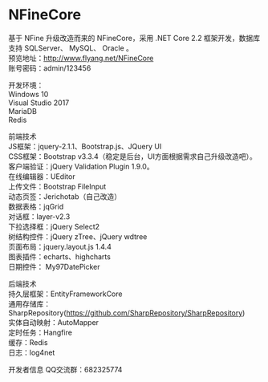 # NFineCore
基于 NFine 升级改造而来的 NFineCore，采用 .NET Core 2.2 框架开发，数据库支持 SQLServer、 MySQL、 Oracle 。  
预览地址：http://www.flyang.net/NFineCore  
账号密码：admin/123456  

开发环境：  
Windows 10  
Visual Studio 2017  
MariaDB  
Redis  

前端技术  
JS框架：jquery-2.1.1、Bootstrap.js、JQuery UI  
CSS框架：Bootstrap v3.3.4（稳定是后台，UI方面根据需求自己升级改造吧）。  
客户端验证：jQuery Validation Plugin 1.9.0。  
在线编辑器：UEditor  
上传文件：Bootstrap FileInput  
动态页签：Jerichotab（自己改造）  
数据表格：jqGrid  
对话框：layer-v2.3  
下拉选择框：jQuery Select2  
树结构控件：jQuery zTree、jQuery wdtree  
页面布局：jquery.layout.js 1.4.4  
图表插件：echarts、highcharts  
日期控件： My97DatePicker  

后端技术  
持久层框架：EntityFrameworkCore  
通用存储库：SharpRepository(https://github.com/SharpRepository/SharpRepository)  
实体自动映射：AutoMapper  
定时任务：Hangfire  
缓存：Redis  
日志：log4net  

开发者信息
QQ交流群：682325774
